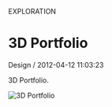 <p class="type">EXPLORATION</p>

# 3D Portfolio

<p class="meta">Design  /  2012-04-12 11:03:23</p>

3D Portfolio.

![3D Portfolio](https://farooq-agent.web.app/assets/images/works/large/JwkCZcPt_work_image.jpg)
